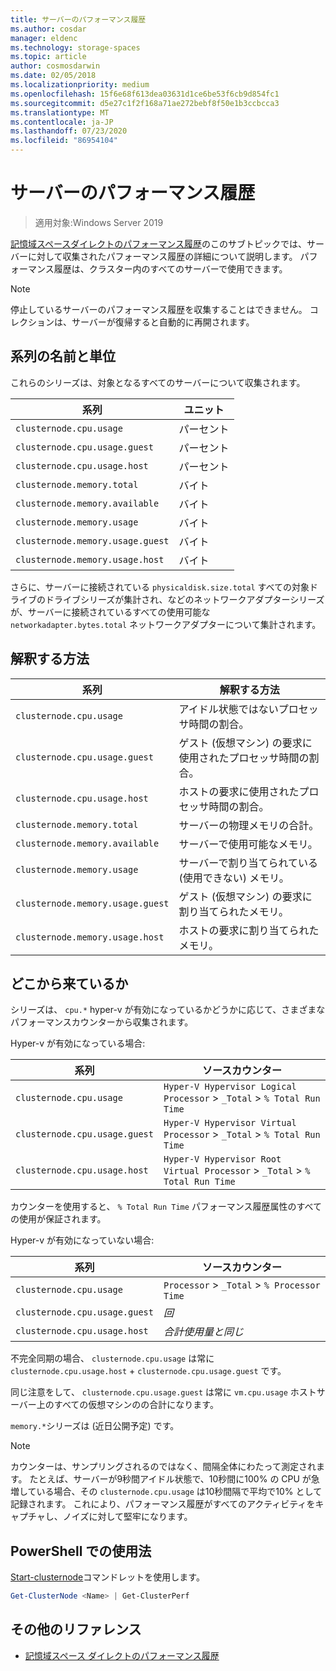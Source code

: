 ```yaml
---
title: サーバーのパフォーマンス履歴
ms.author: cosdar
manager: eldenc
ms.technology: storage-spaces
ms.topic: article
author: cosmosdarwin
ms.date: 02/05/2018
ms.localizationpriority: medium
ms.openlocfilehash: 15f6e68f613dea03631d1ce6be53f6cb9d854fc1
ms.sourcegitcommit: d5e27c1f2f168a71ae272bebf8f50e1b3ccbcca3
ms.translationtype: MT
ms.contentlocale: ja-JP
ms.lasthandoff: 07/23/2020
ms.locfileid: "86954104"
---
```

# <a name="performance-history-for-servers"></a>サーバーのパフォーマンス履歴

> 適用対象:Windows Server 2019

[記憶域スペースダイレクトのパフォーマンス履歴](performance-history.md)のこのサブトピックでは、サーバーに対して収集されたパフォーマンス履歴の詳細について説明します。 パフォーマンス履歴は、クラスター内のすべてのサーバーで使用できます。

   > [!NOTE]
   > 停止しているサーバーのパフォーマンス履歴を収集することはできません。 コレクションは、サーバーが復帰すると自動的に再開されます。

## <a name="series-names-and-units"></a>系列の名前と単位

これらのシリーズは、対象となるすべてのサーバーについて収集されます。

| 系列                           | ユニット    |
|----------------------------------|---------|
| `clusternode.cpu.usage`          | パーセント |
| `clusternode.cpu.usage.guest`    | パーセント |
| `clusternode.cpu.usage.host`     | パーセント |
| `clusternode.memory.total`       | バイト   |
| `clusternode.memory.available`   | バイト   |
| `clusternode.memory.usage`       | バイト   |
| `clusternode.memory.usage.guest` | バイト   |
| `clusternode.memory.usage.host`  | バイト   |

さらに、サーバーに接続されている `physicaldisk.size.total` すべての対象ドライブのドライブシリーズが集計され、などのネットワークアダプターシリーズが、サーバーに接続されているすべての使用可能な `networkadapter.bytes.total` ネットワークアダプターについて集計されます。

## <a name="how-to-interpret"></a>解釈する方法

| 系列                           | 解釈する方法                                                      |
|----------------------------------|-----------------------------------------------------------------------|
| `clusternode.cpu.usage`          | アイドル状態ではないプロセッサ時間の割合。                        |
| `clusternode.cpu.usage.guest`    | ゲスト (仮想マシン) の要求に使用されたプロセッサ時間の割合。 |
| `clusternode.cpu.usage.host`     | ホストの要求に使用されたプロセッサ時間の割合。                    |
| `clusternode.memory.total`       | サーバーの物理メモリの合計。                              |
| `clusternode.memory.available`   | サーバーで使用可能なメモリ。                                   |
| `clusternode.memory.usage`       | サーバーで割り当てられている (使用できない) メモリ。                   |
| `clusternode.memory.usage.guest` | ゲスト (仮想マシン) の要求に割り当てられたメモリ。               |
| `clusternode.memory.usage.host`  | ホストの要求に割り当てられたメモリ。                                  |

## <a name="where-they-come-from"></a>どこから来ているか

シリーズは、 `cpu.*` hyper-v が有効になっているかどうかに応じて、さまざまなパフォーマンスカウンターから収集されます。

Hyper-v が有効になっている場合:

| 系列                           | ソースカウンター |
|----------------------------------|----------------|
| `clusternode.cpu.usage`          | `Hyper-V Hypervisor Logical Processor` > `_Total` > `% Total Run Time`      |
| `clusternode.cpu.usage.guest`    | `Hyper-V Hypervisor Virtual Processor` > `_Total` > `% Total Run Time`      |
| `clusternode.cpu.usage.host`     | `Hyper-V Hypervisor Root Virtual Processor` > `_Total` > `% Total Run Time` |

カウンターを使用すると、 `% Total Run Time` パフォーマンス履歴属性のすべての使用が保証されます。

Hyper-v が有効になっていない場合:

| 系列                           | ソースカウンター |
|----------------------------------|----------------|
| `clusternode.cpu.usage`          | `Processor` > `_Total` > `% Processor Time` |
| `clusternode.cpu.usage.guest`    | *回* |
| `clusternode.cpu.usage.host`     | *合計使用量と同じ* |

不完全同期の場合、 `clusternode.cpu.usage` は常に `clusternode.cpu.usage.host` + `clusternode.cpu.usage.guest` です。

同じ注意をして、 `clusternode.cpu.usage.guest` は常に `vm.cpu.usage` ホストサーバー上のすべての仮想マシンのの合計になります。

`memory.*`シリーズは (近日公開予定) です。

  > [!NOTE]
  > カウンターは、サンプリングされるのではなく、間隔全体にわたって測定されます。 たとえば、サーバーが9秒間アイドル状態で、10秒間に100% の CPU が急増している場合、その `clusternode.cpu.usage` は10秒間隔で平均で10% として記録されます。 これにより、パフォーマンス履歴がすべてのアクティビティをキャプチャし、ノイズに対して堅牢になります。

## <a name="usage-in-powershell"></a>PowerShell での使用法

[Start-clusternode](/powershell/module/failoverclusters/get-clusternode)コマンドレットを使用します。

```PowerShell
Get-ClusterNode <Name> | Get-ClusterPerf
```

## <a name="additional-references"></a>その他のリファレンス

- [記憶域スペース ダイレクトのパフォーマンス履歴](performance-history.md)
